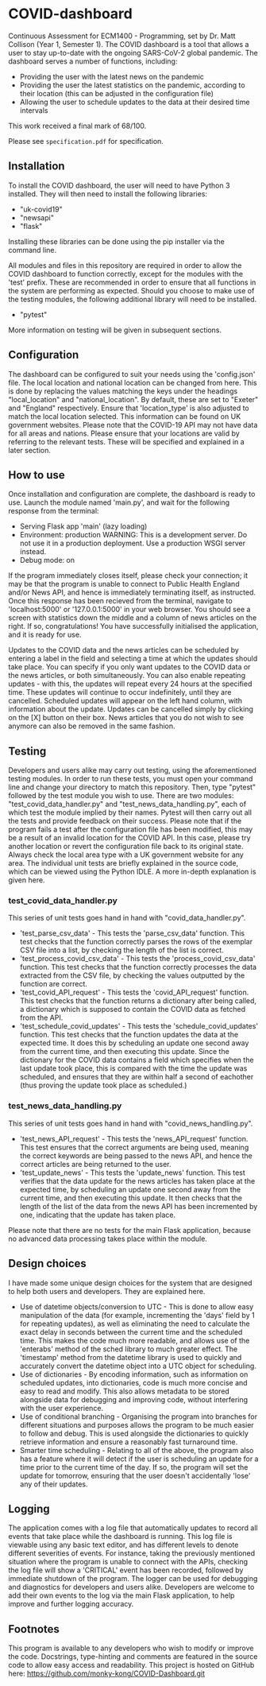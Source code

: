 # COVID-dashboard

Continuous Assessment for ECM1400 - Programming, set by Dr. Matt Collison (Year 1, Semester 1). The COVID dashboard is a tool that allows a user to stay up-to-date with the ongoing SARS-CoV-2 global pandemic. The dashboard serves a number of functions, including:
  - Providing the user with the latest news on the pandemic
  - Providing the user the latest statistics on the pandemic, according to their location (this can be adjusted in the configuration file)
  - Allowing the user to schedule updates to the data at their desired time intervals

This work received a final mark of 68/100.

Please see `specification.pdf` for specification.

## Installation
To install the COVID dashboard, the user will need to have Python 3 installed. They will then need to install the following libraries:
  - "uk-covid19"
  - "newsapi"
  - "flask"

Installing these libraries can be done using the pip installer via the command line.

All modules and files in this repository are required in order to allow the COVID dashboard to function correctly, except for the modules with the 'test' prefix. These are recommended in order to ensure that all functions in the system are performing as expected. Should you choose to make use of the testing modules, the following additional library will need to be installed.
  - "pytest"

More information on testing will be given in subsequent sections.

## Configuration
The dashboard can be configured to suit your needs using the 'config.json' file. The local location and national location can be changed from here. This is done by replacing the values matching the keys under the headings "local_location" and "national_location". By default, these are set to "Exeter" and "England" respectively. Ensure that 'location_type' is also adjusted to match the local location selected. This information can be found on UK government websites. Please note that the COVID-19 API may not have data for all areas and nations. Please ensure that your locations are valid by referring to the relevant tests. These will be specified and explained in a later section.

## How to use
Once installation and configuration are complete, the dashboard is ready to use. Launch the module named 'main.py', and wait for the following response from the terminal:
 * Serving Flask app 'main' (lazy loading)
 * Environment: production
   WARNING: This is a development server. Do not use it in a production deployment.
   Use a production WSGI server instead.
 * Debug mode: on

If the program immediately closes itself, please check your connection; it may be that the program is unable to connect to Public Health England and/or News API, and hence is immediately terminating itself, as instructed. Once this response has been recieved from the terminal, navigate to 'localhost:5000' or '127.0.0.1:5000' in your web browser. You should see a screen with statistics down the middle and a column of news articles on the right. If so, congratulations! You have successfully initialised the application, and it is ready for use.

Updates to the COVID data and the news articles can be scheduled by entering a label in the field and selecting a time at which the updates should take place. You can specify if you only want updates to the COVID data or the news articles, or both simultaneously. You can also enable repeating updates - with this, the updates will repeat every 24 hours at the specified time. These updates will continue to occur indefinitely, until they are cancelled. Scheduled updates will appear on the left hand column, with information about the update. Updates can be cancelled simply by clicking on the [X] button on their box. News articles that you do not wish to see anymore can also be removed in the same fashion.

## Testing
Developers and users alike may carry out testing, using the aforementioned testing modules. In order to run these tests, you must open your command line and change your directory to match this repository. Then, type "pytest" followed by the test module you wish to use. There are two modules: "test_covid_data_handler.py" and "test_news_data_handling.py", each of which test the module implied by their names. Pytest will then carry out all the tests and provide feedback on their success. Please note that if the program fails a test after the configuration file has been modified, this may be a result of an invalid location for the COVID API. In this case, please try another location or revert the configuration file back to its original state. Always check the local area type with a UK government website for any area. The individual unit tests are briefly explained in the source code, which can be viewed using the Python IDLE. A more in-depth explanation is given here.

### test_covid_data_handler.py
This series of unit tests goes hand in hand with "covid_data_handler.py".
  - 'test_parse_csv_data' - This tests the 'parse_csv_data' function. This test checks that the function correctly parses the rows of the exemplar CSV file into a list, by checking the length of the list is correct.
  - 'test_process_covid_csv_data' - This tests the 'process_covid_csv_data' function. This test checks that the function correctly processes the data extracted from the CSV file, by checking the values outputted by the function are correct.
  - 'test_covid_API_request' - This tests the 'covid_API_request' function. This test checks that the function returns a dictionary after being called, a dictionary which is supposed to contain the COVID data as fetched from the API.
  - 'test_schedule_covid_updates' - This tests the 'schedule_covid_updates' function. This test checks that the function updates the data at the expected time. It does this by scheduling an update one second away from the current time, and then executing this update. Since the dictionary for the COVID data contains a field which specifies when the last update took place, this is compared with the time the update was scheduled, and ensures that they are within half a second of eachother (thus proving the update took place as scheduled.)

### test_news_data_handling.py
This series of unit tests goes hand in hand with "covid_news_handling.py".
  - 'test_news_API_request' - This tests the 'news_API_request' function. This test ensures that the correct arguments are being used, meaning the correct keywords are being passed to the news API, and hence the correct articles are being returned to the user.
  - 'test_update_news' - This tests the 'update_news' function. This test verifies that the data update for the news articles has taken place at the expected time, by scheduling an update one second away from the current time, and then executing this update. It then checks that the length of the list of the data from the news API has been incremented by one, indicating that the update has taken place.

Please note that there are no tests for the main Flask application, because no advanced data processing takes place within the module.

## Design choices
I have made some unique design choices for the system that are designed to help both users and developers. They are explained here.
  - Use of datetime objects/conversion to UTC - This is done to allow easy manipulation of the data (for example, incrementing the 'days' field by 1 for repeating updates), as well as eliminating the need to calculate the exact delay in seconds between the current time and the scheduled time. This makes the code much more readable, and allows use of the 'enterabs' method of the sched library to much greater effect. The 'timestamp' method from the datetime library is used to quickly and accurately convert the datetime object into a UTC object for scheduling.
  - Use of dictionaries - By encoding information, such as information on scheduled updates, into dictionaries, code is much more concise and easy to read and modify. This also allows metadata to be stored alongside data for debugging and improving code, without interfering with the user experience.
  - Use of conditional branching - Organising the program into branches for different situations and purposes allows the program to be much easier to follow and debug. This is used alongside the dictionaries to quickly retrieve information and ensure a reasonably fast turnaround time.
  - Smarter time scheduling - Relating to all of the above, the program also has a feature where it will detect if the user is scheduling an update for a time prior to the current time of the day. If so, the program will set the update for tomorrow, ensuring that the user doesn't accidentally 'lose' any of their updates.

## Logging
The application comes with a log file that automatically updates to record all events that take place while the dashboard is running. This log file is viewable using any basic text editor, and has different levels to denote different severities of events. For instance, taking the previously mentioned situation where the program is unable to connect with the APIs, checking the log file will show a 'CRITICAL' event has been recorded, followed by immediate shutdown of the program. The logger can be used for debugging and diagnostics for developers and users alike. Developers are welcome to add their own events to the log via the main Flask application, to help improve and further logging accuracy.

## Footnotes
This program is available to any developers who wish to modify or improve the code. Docstrings, type-hinting and comments are featured in the source code to allow easy access and readability. This project is hosted on GitHub here: https://github.com/monky-kong/COVID-Dashboard.git
